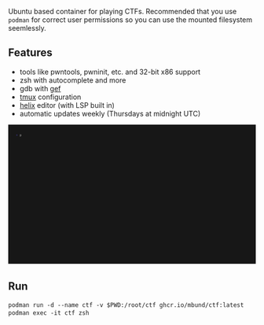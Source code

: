 Ubuntu based container for playing CTFs. Recommended that you use `podman` for correct user permissions so you can use the mounted filesystem seemlessly.

## Features

- tools like pwntools, pwninit, etc. and 32-bit x86 support
- zsh with autocomplete and more
- gdb with [gef](https://github.com/hugsy/gef)
- [tmux](https://github.com/gpakosz/.tmux) configuration
- [helix](https://github.com/helix-editor/helix) editor (with LSP built in)
- automatic updates weekly (Thursdays at midnight UTC)

![usage gif](docs/usage.gif)

## Run

```
podman run -d --name ctf -v $PWD:/root/ctf ghcr.io/mbund/ctf:latest
podman exec -it ctf zsh
```
